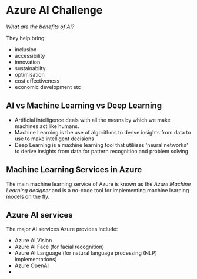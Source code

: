# Azure AI Challenge

_What are the benefits of AI?_

They help bring:
- inclusion
- accessibility
- innovation
- sustainabilty
- optimisation
- cost effectiveness
- economic development etc


## AI vs Machine Learning vs Deep Learning

- Artificial intelligence deals with all the means by which we make machines act like humans.
- Machine Learning is the use of algorithms to derive insights from data to use to make intelligent decisions
- Deep Learning is a maxhine learning tool that utiliises 'neural networks' to derive insights from data for pattern recognition and problem solving.

## Machine Learning Services in Azure
The main machine learning service of Azure is known as the _Azure Machine Learning designer_ and is a no-code tool for implementing machine learning models on the fly.


## Azure AI services

The major AI services Azure provides include:
- Azure AI Vision
- Azure AI Face (for facial recognition)
- Azure AI Language (for natural language processing (NLP) implementations) 
- Azure OpenAI
- 
